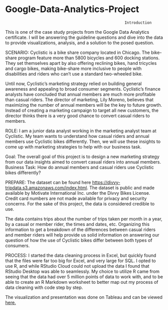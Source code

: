 # Google-Data-Analytics-Project


                                                         Introduction
                                                         

This is one of the case study projects from the Google Data Analytics certificate. I will be answering the guideline questions and dive into the data to provide visualizations, analysis, and a solution to the posed question.



SCENARIO: Cyclistic is a bike share company located in Chicago. The bike-share program feature more than 5800 bicycles and 600 docking stations. They set themselves apart by also offering reclining bikes, hand tricycles and cargo bikes, making bike-share more inclusive to people with disabilities and riders who can’t use a standard two-wheeled bike.

Until now, Cyclistic’s marketing strategy relied on building general awareness and appealing to broad consumer segments. Cyclistic’s finance analysts have concluded that annual members are much more profitable than casual riders. The director of marketing, Lily Moreno, believes that maximizing the number of annual members will be the key to future growth. Instead of creating a marketing campaign to target all new customers, the director thinks there is a very good chance to convert casual riders to members.




ROLE: I am a junior data analyst working in the marketing analyst team at Cyclistic. My team wants to understand how casual riders and annual members use Cyclistic bikes differently. Then, we will use these insights to come up with marketing strategies to help with our business task.



Goal: The overall goal of this project is to design a new marketing strategy from our data insights aimed to convert casual riders into annual members.
Business Task: How do annual members and casual riders use Cyclistic bikes differently?




PREPARE:
The dataset can be found here https://divvy-tripdata.s3.amazonaws.com/index.html. The dataset is public and made available by Motivate International Inc. under the Divvy Bikes License. Credit card numbers are not made available for privacy and security concerns. For the sake of this project, the data is considered credible to use. 

The data contains trips about the number of trips taken per month in a year, by a casual or member rider, the times and dates, etc. Organizing this information to get a breakdown of the differences between casual riders and member riders will help provide us solid information on answering our question of how the use of Cyclistic bikes differ between both types of consumers. 



PROCESS:
I started the data cleaning process in Excel, but quickly found that the files were far too big for Excel, and very large for SQL. I opted to use R, and while RStudio Cloud could not upload the data I found that RStudio Desktop was able to seamlessly. My choice to utilize R came from seeing that the data had over 5 million points of data to work with, and to be able to create an R Markdown worksheet to better map out my process of data cleaning with code step by step. 



The visualization and presentation was done on Tableau and can be viewed [here.](https://public.tableau.com/app/profile/visan2980/viz/DataAnalyticsProjectDashboard/Story1#1)
